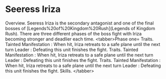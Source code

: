 # Seeress Iriza

Overview.
Seeress Iriza is the secondary antagonist and one of the final bosses of [Legends%20of%20Kingdom%20Rush](Legends of Kingdom Rush). There are three different phases of the boss fight with Iriza becoming stronger and deadlier each time.
&lt;tabber&gt;Phase one=
Traits.
 Tainted Manifestation : When hit, Iriza retreats to a safe plane until the next turn
 Leader : Defeating this unit finishes the fight.
Traits.
 Tainted Manifestation : When hit, Iriza retreats to a safe plane until the next turn
 Leader : Defeating this unit finishes the fight.
Traits.
 Tainted Manifestation : When hit, Iriza retreats to a safe plane until the next turn
 Leader : Defeating this unit finishes the fight.
Skills.
&lt;/tabber&gt;